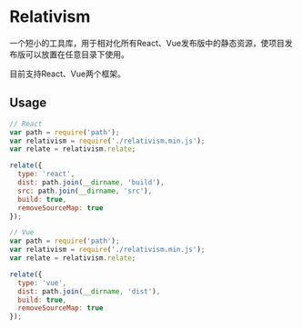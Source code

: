 ﻿# Relativism
一个短小的工具库，用于相对化所有React、Vue发布版中的静态资源，使项目发布版可以放置在任意目录下使用。

目前支持React、Vue两个框架。

## Usage

```javascript
// React
var path = require('path');
var relativism = require('./relativism.min.js');
var relate = relativism.relate;

relate({
  type: 'react',
  dist: path.join(__dirname, 'build'),
  src: path.join(__dirname, 'src'),
  build: true,
  removeSourceMap: true
});
```

```javascript
// Vue
var path = require('path');
var relativism = require('./relativism.min.js');
var relate = relativism.relate;

relate({
  type: 'vue',
  dist: path.join(__dirname, 'dist'),
  build: true,
  removeSourceMap: true
});
```